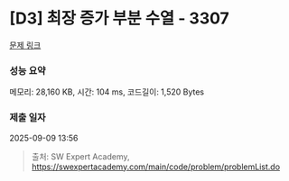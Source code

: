 # [D3] 최장 증가 부분 수열 - 3307 

[문제 링크](https://swexpertacademy.com/main/code/problem/problemDetail.do?contestProbId=AWBOKg-a6l0DFAWr) 

### 성능 요약

메모리: 28,160 KB, 시간: 104 ms, 코드길이: 1,520 Bytes

### 제출 일자

2025-09-09 13:56



> 출처: SW Expert Academy, https://swexpertacademy.com/main/code/problem/problemList.do